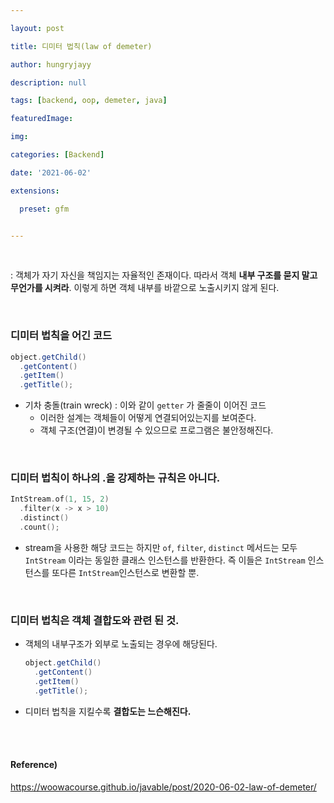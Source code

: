 ```yaml
---

layout: post

title: 디미터 법칙(law of demeter)

author: hungryjayy

description: null

tags: [backend, oop, demeter, java]

featuredImage: 

img: 

categories: [Backend]

date: '2021-06-02'

extensions:

  preset: gfm


---
```


<br>

: 객체가 자기 자신을 책임지는 자율적인 존재이다. 따라서 객체 **내부 구조를 묻지 말고 무언가를 시켜라**. 이렇게 하면 객체 내부를 바깥으로 노출시키지 않게 된다.

<br>

### 디미터 법칙을 어긴 코드

``` java
object.getChild()
  .getContent()
  .getItem()
  .getTitle();
```

* 기차 충돌(train wreck) : 이와 같이 `getter` 가 줄줄이 이어진 코드
  * 이러한 설계는 객체들이 어떻게 연결되어있는지를 보여준다.
  * 객체 구조(연결)이 변경될 수 있으므로 프로그램은 불안정해진다.

<br>

### 디미터 법칙이 하나의 .을 강제하는 규칙은 아니다.

```kotlin
IntStream.of(1, 15, 2)
  .filter(x -> x > 10)
  .distinct()
  .count();
```

* stream을 사용한 해당 코드는 하지만 `of`, `filter`, `distinct` 메서드는 모두 `IntStream` 이라는 동일한 클래스 인스턴스를 반환한다. 즉 이들은 `IntStream` 인스턴스를 또다른 `IntStream`인스턴스로 변환할 뿐.

<br>

### 디미터 법칙은 객체 결합도와 관련 된 것.

* 객체의 내부구조가 외부로 노출되는 경우에 해당된다.

  ```java
  object.getChild()
    .getContent()
    .getItem()
    .getTitle();
  ```

* 디미터 법칙을 지킬수록 **결합도는 느슨해진다.**

<br><br>

#### Reference)

https://woowacourse.github.io/javable/post/2020-06-02-law-of-demeter/